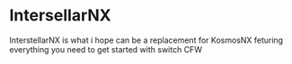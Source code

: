 # IntersellarNX
InterstellarNX is what i hope can be a replacement for KosmosNX feturing everything you need to get started with switch CFW
